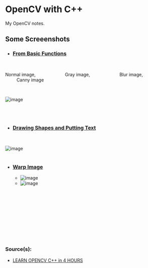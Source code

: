 # OpenCV with C++
My OpenCV notes. 

## Some Screeenshots
* ### [From Basic Functions](https://github.com/kaanakgundogdu/learning-opencv/tree/main/03-Basic-Functions/basicfunctions)

<br>

Normal image, &emsp; &emsp; &emsp; &emsp; &emsp; Gray image,  &emsp; &emsp; &emsp; &emsp; &emsp;  Blur image, &emsp; &emsp; &emsp; &emsp; &emsp; Canny image

<br>

![image](https://user-images.githubusercontent.com/62032779/221592669-90563c11-936c-40ae-9140-5d5b5b5cfeb3.png)

<br> <br> 

* ### [Drawing Shapes and Putting Text](https://github.com/kaanakgundogdu/learning-opencv/tree/main/05-Drawing-Shapes-and-Text/drawingshapesandtext)
<br>

![image](https://user-images.githubusercontent.com/62032779/221895928-d2739a1d-c399-47fb-9f7a-acded7cd1480.png)
<br> <br> 

* ### [Warp Image](https://github.com/kaanakgundogdu/learning-opencv/tree/main/06-Warp-Images/warpimages)
  * ![image](https://user-images.githubusercontent.com/62032779/221914249-dca2a191-419d-4f14-9453-679d067923f2.png)
  * ![image](https://user-images.githubusercontent.com/62032779/221914065-c0c80448-7a46-4193-b997-1374ca6a43bf.png)


<br> <br> <br> <br> <br> <br> <br> <br> <br> 


### Source(s):
- [LEARN OPENCV C++ in 4 HOURS](https://www.youtube.com/watch?v=2FYm3GOonhk)
